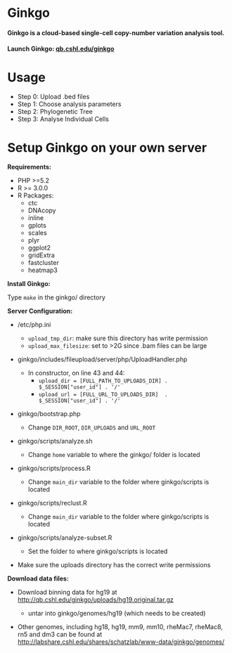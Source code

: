 Ginkgo
=========

#### Ginkgo is a cloud-based single-cell copy-number variation analysis tool.
#### Launch Ginkgo: [qb.cshl.edu/ginkgo](http://qb.cshl.edu/ginkgo)

Usage
=========

* Step 0: Upload .bed files
* Step 1: Choose analysis parameters
* Step 2: Phylogenetic Tree
* Step 3: Analyse Individual Cells


Setup Ginkgo on your own server
=========

**Requirements:**

- PHP >=5.2
- R >= 3.0.0
- R Packages:
	- ctc
	- DNAcopy
	- inline
	- gplots
	- scales
	- plyr
	- ggplot2
	- gridExtra
	- fastcluster
	- heatmap3

**Install Ginkgo:**

Type ```make``` in the ginkgo/ directory

**Server Configuration:**

- /etc/php.ini
	- ```upload_tmp_dir```: make sure this directory has write permission
	- ```upload_max_filesize```: set to >2G since .bam files can be large

- ginkgo/includes/fileupload/server/php/UploadHandler.php
	- In constructor, on line 43 and 44:
		- ```upload_dir = [FULL_PATH_TO_UPLOADS_DIR] . $_SESSION["user_id"] . '/'```
		- ```upload_url = [FULL_URL_TO_UPLOADS_DIR]  . $_SESSION["user_id"] . '/'```

- ginkgo/bootstrap.php
	- Change ```DIR_ROOT```, ```DIR_UPLOADS``` and ```URL_ROOT```

- ginkgo/scripts/analyze.sh
	- Change ```home``` variable to where the ginkgo/ folder is located

- ginkgo/scripts/process.R
	- Change ```main_dir``` variable to the folder where ginkgo/scripts is located

- ginkgo/scripts/reclust.R
	- Change ```main_dir``` variable to the folder where ginkgo/scripts is located

- ginkgo/scripts/analyze-subset.R
	- Set the folder to where ginkgo/scripts is located

- Make sure the uploads directory has the correct write permissions

**Download data files:**

- Download binning data for hg19 at http://qb.cshl.edu/ginkgo/uploads/hg19.original.tar.gz
	- untar into ginkgo/genomes/hg19 (which needs to be created)

- Other genomes, including hg18, hg19, mm9, mm10, rheMac7, rheMac8, rn5 and dm3 can be found at http://labshare.cshl.edu/shares/schatzlab/www-data/ginkgo/genomes/
